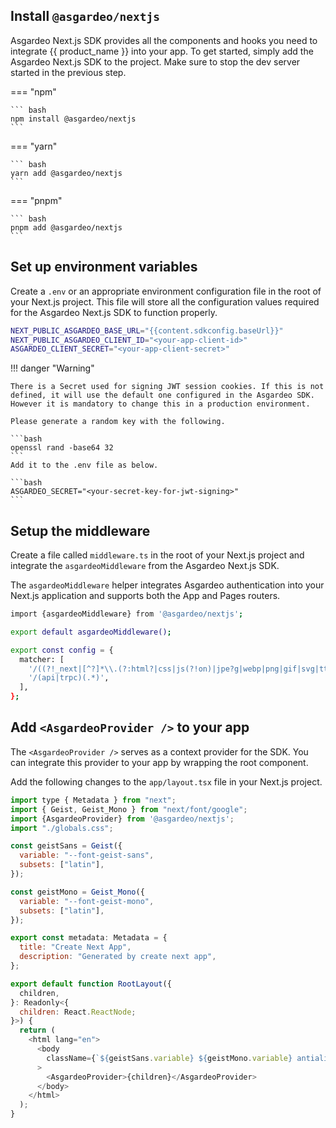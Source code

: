 
## Install `@asgardeo/nextjs`

Asgardeo Next.js SDK provides all the components and hooks you need to integrate {{ product_name }} into your app. To get started, simply add the Asgardeo Next.js SDK to the project. Make sure to stop the dev server started in the previous step.

=== "npm"

    ``` bash
    npm install @asgardeo/nextjs
    ```

=== "yarn"

    ``` bash
    yarn add @asgardeo/nextjs
    ```

=== "pnpm"

    ``` bash
    pnpm add @asgardeo/nextjs
    ```

## Set up environment variables

Create a `.env` or an appropriate environment configuration file in the root of your Next.js project. This file will store all the configuration values required for the Asgardeo Next.js SDK to function properly.

```bash title=".env"
NEXT_PUBLIC_ASGARDEO_BASE_URL="{{content.sdkconfig.baseUrl}}"
NEXT_PUBLIC_ASGARDEO_CLIENT_ID="<your-app-client-id>"
ASGARDEO_CLIENT_SECRET="<your-app-client-secret>"
```

!!! danger "Warning"

    There is a Secret used for signing JWT session cookies. If this is not defined, it will use the default one configured in the Asgardeo SDK. However it is mandatory to change this in a production environment.

    Please generate a random key with the following.

    ```bash
    openssl rand -base64 32
    ```
    Add it to the .env file as below.
    
    ```bash
    ASGARDEO_SECRET="<your-secret-key-for-jwt-signing>"
    ```

## Setup the middleware

Create a file called `middleware.ts` in the root of your Next.js project and integrate the `asgardeoMiddleware` from the Asgardeo Next.js SDK.

The `asgardeoMiddleware` helper integrates Asgardeo authentication into your Next.js application and supports both the App and Pages routers.

```bash title="middleware.ts"
import {asgardeoMiddleware} from '@asgardeo/nextjs';

export default asgardeoMiddleware();

export const config = {
  matcher: [
    '/((?!_next|[^?]*\\.(?:html?|css|js(?!on)|jpe?g|webp|png|gif|svg|ttf|woff2?|ico|csv|docx?|xlsx?|zip|webmanifest)).*)',
    '/(api|trpc)(.*)',
  ],
};
```

## Add `<AsgardeoProvider />` to your app

The `<AsgardeoProvider />` serves as a context provider for the SDK. You can integrate this provider to your app by wrapping the root component.

Add the following changes to the `app/layout.tsx` file in your Next.js project.

```javascript title="app/layout.tsx" hl_lines="3 31"
import type { Metadata } from "next";
import { Geist, Geist_Mono } from "next/font/google";
import {AsgardeoProvider} from '@asgardeo/nextjs';
import "./globals.css";

const geistSans = Geist({
  variable: "--font-geist-sans",
  subsets: ["latin"],
});

const geistMono = Geist_Mono({
  variable: "--font-geist-mono",
  subsets: ["latin"],
});

export const metadata: Metadata = {
  title: "Create Next App",
  description: "Generated by create next app",
};

export default function RootLayout({
  children,
}: Readonly<{
  children: React.ReactNode;
}>) {
  return (
    <html lang="en">
      <body
        className={`${geistSans.variable} ${geistMono.variable} antialiased`}
      >
        <AsgardeoProvider>{children}</AsgardeoProvider>
      </body>
    </html>
  );
}
```

<!-- 

## Install Auth.js

[Auth.js](https://authjs.dev/){:target="\_blank"} (formerly NextAuth.js) is an authentication solution for Next.js applications. When integrating with Asgardeo, it provides a robust, type-safe authentication layer with built-in session management.

As the next step, run the following command to install auth.js

```bash
npm install next-auth@beta

```

## Generate Auth Secret Environment Variable

The only environment variable that is mandatory is the AUTH_SECRET. This is a random value used by the library to encrypt tokens and email verification hashes. You can generate one via the [Auth.js CLI](https://github.com/nextauthjs/cli){:target="\_blank"} running the following command;

```bash
yarn dlx auth secret

```

Running this command will add an AUTH_SECRET to your .env file.

## Setup Environment Variables

Now using the information available in the Quick Start tab of the application you created in Asgardeo (in **Step 3**), let’s copy the Client ID and Client Secret and include them in the `.env` (or `.env.local`) file as follows. As the name implies, Client Secret is a secret and should always be kept as an environment variable or using any other secure storage mechanism.

```bash title=".env.local"

AUTH_SECRET={GENERATED_SECRET}
AUTH_ASGARDEO_ID={CLIENT_ID}
AUTH_ASGARDEO_SECRET={CLIENT_SECRET}

```

It is also important to configure the **issuer** and **logout URL** which can be found in the Info tab of the application you created.

```bash title=".env.local"

AUTH_ASGARDEO_ISSUER="https://api.asgardeo.io/t/{ORG_NAME}/oauth2/token"
ASGARDEO_LOGOUT_URL="https://api.asgardeo.io/t/{ORG_NAME}/oidc/logout"

```

Add the scopes and roles copied in **step 4** and add it to the `env.local` file as follows.

```bash title=".env.local"

AUTH_SCOPE={SCOPES}
ADMIN_ROLE_NAME="TEAM_ADMIN"

```

Our final `env.local` file will look something like this.

```bash title=".env.local"
AUTH_SECRET={GENERATED_AUTH_SECRET)
AUTH_ASGARDEO_ID={CLIENT_ID}
AUTH_ASGARDEO_SECRET={CLIENT_SECRET}
HOSTED_URL="http://localhost:3000"
ASGARDEO_BASE_URL="https://api.asgardeo.io/t/{ORG_NAME}"
ASGARDEO_LOGOUT_URL="https://api.asgardeo.io/t/{ORG_NAME}/oidc/logout"
AUTH_SCOPE={SCOPES}
AUTH_ASGARDEO_ISSUER="https://api.asgardeo.io/t/{ORG_NAME}/oauth2/token"
APP_NAME="Teamspace"
ADMIN_ROLE_NAME="TEAM_ADMIN"
```

## Create the auth.ts Configuration File

We need to create a configuration file for auth.js. This is where you define the behavior of the library, including custom authentication logic, specifying adapters, token handling, and more. In this file, you'll pass all the necessary options to the framework-specific initialization function and export route handlers like sign in, sign out, and any additional methods you need.
Although you're free to name and place this file wherever you want, the following conventions are recommended for better organization in Next.js.

Auth.js includes Asgardeo as one of its pre-configured providers.

!!! Info
    Read more on the Auth.js [Asgardeo provider](https://authjs.dev/getting-started/providers/asgardeo?framework=next-js){:target="\_blank"}

First, create an `auth.ts` file in the `src` directory (src/auth.ts).

```bash

touch /src/auth.ts

```

Add {{product_name}} as a provider in the `/src/auth.ts` file.

```javascript title="auth.ts"
import NextAuth from "next-auth";
import Asgardeo from "next-auth/providers/asgardeo";

export const { handlers, signIn, signOut, auth } = NextAuth({
  providers: [
    Asgardeo({
      issuer: process.env.AUTH_ASGARDEO_ISSUER,
    }),
  ],
});
```

Note that we have only passed the issuer (AUTH_ASGARDEO_ISSUER) to the Asgardeo() function from the environment variables. The Client ID and the Client Secret will be automatically used by auth.js under-the-hood. Therefore, we do not need to include them in the provider configuration.

As the next step, create a Route Handler file in the `src/app/api/auth/[...nextauth]/route.ts` location.

First, let's create the directory structure.

```bash
mkdir -p src/app/api/auth/\[...nextauth\]

touch mkdir -p src/app/api/auth/\[...nextauth\]/route.ts

```

!!! Note
    The directory `src/app/api/auth/[...nextauth]/route.ts` in a Next.js project is used to define a dynamic API route for handling authentication. The `[...nextauth]` is a catch-all route that processes multiple authentication-related requests such as sign-in, sign-out, and session management. The route.ts file specifies the logic for these operations, typically by exporting handlers for HTTP methods like GET and POST. This setup centralizes authentication logic, supports OAuth providers like Google or GitHub, and integrates seamlessly into Next.js applications for secure and scalable authentication workflows.

Then add the following code into `src/app/api/auth/[...nextauth]/route.ts` file.

```javascript title="route.ts"
import { handlers } from "@/auth";
export const { GET, POST } = handlers;
```

We can optionally create Middleware to keep the session alive, this will update the session expiry every time it's called.

Next, create `src/middleware.ts` file with the following code.

```bash

touch mkdir -p src/middleware.ts

```

```javascript title="middleware.ts"
export { auth as middleware } from "@/auth";
```

Let’s wrap the app with the SessionProvider which is a React Context provider used to make session data available anywhere in the app.

```javascript title="layout.tsx" hl_lines="8-14"
import { SessionProvider } from "next-auth/react";
import theme from "../theme";

export default function RootLayout({children}: Readonly<{
  children: React.ReactNode,
}>) {
  return (
    <SessionProvider>
      <html lang="en">
        <body>
          {children}
        </body>
      </html>
    </SessionProvider>
  );
}
``` -->
